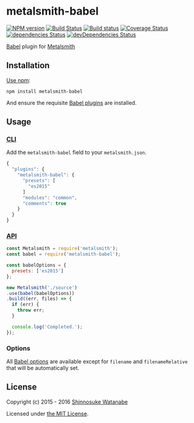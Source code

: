 # metalsmith-babel

[![NPM version](https://img.shields.io/npm/v/metalsmith-babel.svg)](https://www.npmjs.com/package/metalsmith-babel)
[![Build Status](https://travis-ci.org/babel/metalsmith-babel.svg?branch=master)](https://travis-ci.org/babel/metalsmith-babel)
[![Build status](https://ci.appveyor.com/api/projects/status/k49tibi2lsbl0xk2?svg=true)](https://ci.appveyor.com/project/ShinnosukeWatanabe/metalsmith-babel)
[![Coverage Status](https://img.shields.io/coveralls/babel/metalsmith-babel.svg)](https://coveralls.io/r/babel/metalsmith-babel)
[![dependencies Status](https://david-dm.org/babel/metalsmith-babel/status.svg)](https://david-dm.org/babel/metalsmith-babel)
[![devDependencies Status](https://david-dm.org/babel/metalsmith-babel/dev-status.svg)](https://david-dm.org/babel/metalsmith-babel?type=dev)

[Babel](https://babeljs.io/) plugin for [Metalsmith](http://www.metalsmith.io/)

## Installation

[Use npm](https://docs.npmjs.com/cli/install):

```
npm install metalsmith-babel
```

And ensure the requisite [Babel plugins](https://babeljs.io/docs/plugins/) are installed.

## Usage

### [CLI](https://github.com/metalsmith/metalsmith#cli)

Add the `metalsmith-babel` field to your `metalsmith.json`.

```javascript
{
  "plugins": {
    "metalsmith-babel": {
      "presets": [
        "es2015"
      ]
      "modules": "common",
      "comments": true
    }
  }
}
```

### [API](https://github.com/metalsmith/metalsmith#api)

```javascript
const Metalsmith = require('metalsmith');
const babel = require('metalsmith-babel');

const babelOptions = {
  presets: ['es2015']
};

new Metalsmith('./source')
.use(babel(babelOptions))
.build((err, files) => {
  if (err) {
    throw err;
  }

  console.log('Completed.');
});
```

### Options

All [Babel options](https://babeljs.io/docs/usage/options/) are available except for `filename` and `filenameRelative` that will be automatically set.

## License

Copyright (c) 2015 - 2016 [Shinnosuke Watanabe](https://github.com/shinnn)

Licensed under [the MIT License](./LICENSE).
